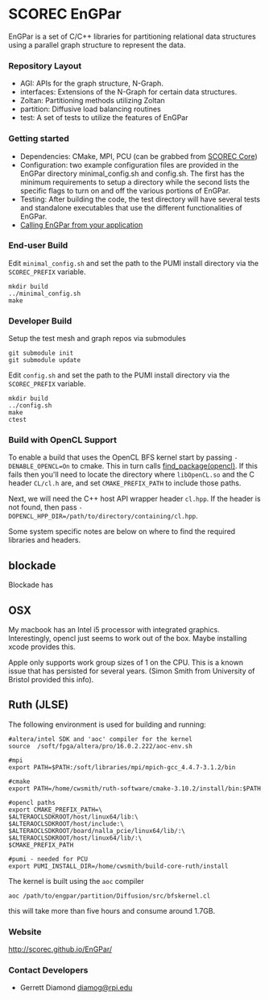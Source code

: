 # SCOREC EnGPar #

EnGPar is a set of C/C++ libraries for partitioning relational data structures using a parallel graph structure to represent the data.

### Repository Layout ###

* AGI: APIs for the graph structure, N-Graph.
* interfaces: Extensions of the N-Graph for certain data structures.
* Zoltan: Partitioning methods utilizing Zoltan
* partition: Diffusive load balancing routines
* test: A set of tests to utilize the features of EnGPar

### Getting started ###

* Dependencies: CMake, MPI, PCU (can be grabbed from [SCOREC Core](https://github.com/SCOREC/core))
* Configuration: two example configuration files are provided in the EnGPar directory minimal_config.sh and config.sh. The first has the minimum requirements to setup a directory while the second lists the specific flags to turn on and off the various portions of EnGPar.
* Testing: After building the code, the test directory will have several tests and standalone executables that use the
different functionalities of EnGPar.
* [Calling EnGPar from your application](https://github.com/SCOREC/EnGPar/wiki/Getting-Started-with-EnGPar)

### End-user Build ###

Edit `minimal_config.sh` and set the path to the PUMI install directory via the
`SCOREC_PREFIX` variable.

```
mkdir build
../minimal_config.sh
make
```

### Developer Build ###

Setup the test mesh and graph repos via submodules
```
git submodule init
git submodule update
```

Edit `config.sh` and set the path to the PUMI install directory via the
`SCOREC_PREFIX` variable.

```
mkdir build
../config.sh
make
ctest
```

### Build with OpenCL Support ###

To enable a build that uses the OpenCL BFS kernel start by passing `-DENABLE_OPENCL=On` to cmake.  This in turn calls [find_package(opencl)](https://cmake.org/cmake/help/v3.10/module/FindOpenCL.html).  If this fails then you'll need to locate the directory where `libOpenCL.so` and the C header `CL/cl.h` are, and set `CMAKE_PREFIX_PATH` to include those paths.

Next, we will need the C++ host API wrapper header `cl.hpp`.  If the header is not found, then pass `-DOPENCL_HPP_DIR=/path/to/directory/containing/cl.hpp`.

Some system specific notes are below on where to find the required libraries and headers.

## blockade

Blockade has 

## OSX 

My macbook has an Intel i5 processor with integrated graphics.  Interestingly, opencl just seems to work out of the box.  Maybe installing xcode provides this.

Apple only supports work group sizes of 1 on the CPU.  This is a known issue that has persisted for several years. (Simon Smith from University of Bristol provided this info).

## Ruth (JLSE) ##

The following environment is used for building and running:

```
#altera/intel SDK and 'aoc' compiler for the kernel
source  /soft/fpga/altera/pro/16.0.2.222/aoc-env.sh

#mpi
export PATH=$PATH:/soft/libraries/mpi/mpich-gcc_4.4.7-3.1.2/bin

#cmake
export PATH=/home/cwsmith/ruth-software/cmake-3.10.2/install/bin:$PATH

#opencl paths
export CMAKE_PREFIX_PATH=\
$ALTERAOCLSDKROOT/host/linux64/lib:\
$ALTERAOCLSDKROOT/host/include:\
$ALTERAOCLSDKROOT/board/nalla_pcie/linux64/lib/:\
$ALTERAOCLSDKROOT/host/linux64/lib/:\
$CMAKE_PREFIX_PATH

#pumi - needed for PCU
export PUMI_INSTALL_DIR=/home/cwsmith/build-core-ruth/install
```

The kernel is built using the `aoc` compiler
```
aoc /path/to/engpar/partition/Diffusion/src/bfskernel.cl
```
this will take more than five hours and consume around 1.7GB.

### Website ### 

http://scorec.github.io/EnGPar/

### Contact Developers ###
* Gerrett Diamond <diamog@rpi.edu>
